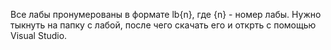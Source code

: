 Все лабы пронумерованы в формате lb{n}, где {n} - номер лабы.
Нужно тыкнуть на папку с лабой, после чего скачать его и открть с помощью Visual Studio.
